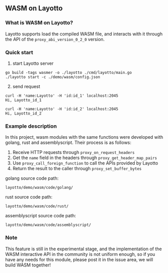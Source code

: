 ## WASM on Layotto

### What is WASM on Layotto?

Layotto supports load the compiled WASM file, and interacts with it through the API of the `proxy_abi_version_0_2_0` version.

### Quick start

1. start Layotto server
```
go build -tags wasmer -o ./layotto ./cmd/layotto/main.go
./layotto start -c ./demo/wasm/config.json
```

2. send request
```
curl -H 'name:Layotto' -H 'id:id_1' localhost:2045
Hi, Layotto_id_1

curl -H 'name:Layotto' -H 'id:id_2' localhost:2045
Hi, Layotto_id_2
```

### Example description 

In this project, wasm modules with the same functions were developed with golang, rust and assemblyscript. Their process is as follows:

1. Receive HTTP requests through `proxy_on_request_headers`
2. Get the `name` field in the headers through `proxy_get_header_map_pairs`
3. Use `proxy_call_foreign_function` to call the APIs provided by Layotto
4. Return the result to the caller through `proxy_set_buffer_bytes`

golang source code path:
```
layotto/demo/wasm/code/golang/
```

rust source code path:
```
layotto/demo/wasm/code/rust/
```

assemblyscript source code path:
```
layotto/demo/wasm/code/assemblyscript/
```

### Note

This feature is still in the experimental stage, and the implementation of the WASM interactive API in the community is not uniform enough, so if you have any needs for this module, please post it in the issue area, we will build WASM together!